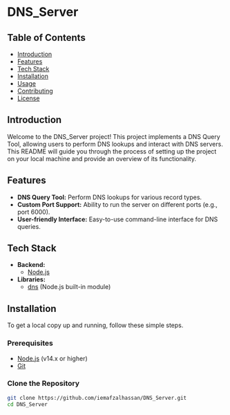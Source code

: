# DNS_Server

## Table of Contents
- [Introduction](#introduction)
- [Features](#features)
- [Tech Stack](#tech-stack)
- [Installation](#installation)
- [Usage](#usage)
- [Contributing](#contributing)
- [License](#license)

## Introduction
Welcome to the DNS_Server project! This project implements a DNS Query Tool, allowing users to perform DNS lookups and interact with DNS servers. This README will guide you through the process of setting up the project on your local machine and provide an overview of its functionality.

## Features
- **DNS Query Tool:** Perform DNS lookups for various record types.
- **Custom Port Support:** Ability to run the server on different ports (e.g., port 6000).
- **User-friendly Interface:** Easy-to-use command-line interface for DNS queries.

## Tech Stack
- **Backend:**
  - [Node.js](https://nodejs.org/)
- **Libraries:**
  - [dns](https://nodejs.org/api/dns.html) (Node.js built-in module)

## Installation
To get a local copy up and running, follow these simple steps.

### Prerequisites
- [Node.js](https://nodejs.org/) (v14.x or higher)
- [Git](https://git-scm.com/)

### Clone the Repository
```bash
git clone https://github.com/iemafzalhassan/DNS_Server.git
cd DNS_Server
